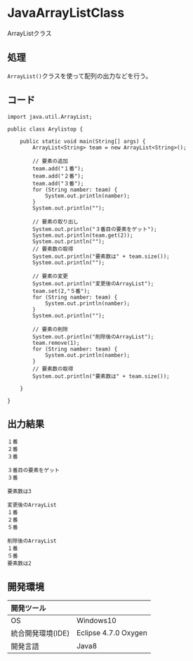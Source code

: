 # JavaArrayListClass
ArrayListクラス

## 処理
`ArrayList()`クラスを使って配列の出力などを行う。

## コード
```
import java.util.ArrayList;

public class Arylistop {

	public static void main(String[] args) {
		ArrayList<String> team = new ArrayList<String>();

		// 要素の追加
		team.add("１番");
		team.add("２番");
		team.add("３番");
		for (String namber: team) {
			System.out.println(namber);
		}
		System.out.println("");

		// 要素の取り出し
		System.out.println("３番目の要素をゲット");
		System.out.println(team.get(2));
		System.out.println("");
		// 要素数の取得
		System.out.println("要素数は" + team.size());
		System.out.println("");

		// 要素の変更
		System.out.println("変更後のArrayList");
		team.set(2,"５番");
		for (String namber: team) {
			System.out.println(namber);
		}
		System.out.println("");

		// 要素の削除
		System.out.println("削除後のArrayList");
		team.remove(1);
		for (String namber: team) {
			System.out.println(namber);
		}
		// 要素数の取得
		System.out.println("要素数は" + team.size());

	}

}
```

## 出力結果
```
１番  
２番  
３番  
  
３番目の要素をゲット  
３番  
  
要素数は3  
  
変更後のArrayList  
１番  
２番  
５番  
  
削除後のArrayList  
１番  
５番  
要素数は2  
```
  
## 開発環境
| 開発ツール |  |
|:-|:-|
| OS | Windows10 |
| 統合開発環境(IDE) | Eclipse 4.7.0 Oxygen |
| 開発言語 | Java8 |
